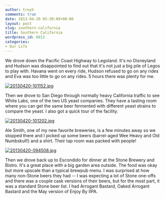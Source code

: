```yaml
---
author: troyh
comments: true
date: 2013-04-20 05:30:09+00:00
layout: post
slug: southern-california
title: Southern California
wordpress_id: 6812
categories:
- Our Life
---
```


We drove down the Pacific Coast Highway to Legoland. It's no Disneyland and Hudson was disappointed to find out that it's not just a big pile of Legos to play with. Havana went on every ride, Hudson refused to go on any rides and Eva was too little to go on any rides. 5 hours there was plenty for me.

  
  
[![20130420-101152.jpg](http://troyandgay.files.wordpress.com/2013/04/20130420-101152.jpg)](http://troyandgay.files.wordpress.com/2013/04/20130420-101152.jpg)

Then we drove to San Diego through normally heavy California traffic to see White Labs, one of the two US yeast companies. They have a tasting room where you can get the same beer fermented with different yeast strains to compare the yeast. I also got a quick tour of the facility. 

  
  
[![20130420-101202.jpg](http://troyandgay.files.wordpress.com/2013/04/20130420-101202.jpg)](http://troyandgay.files.wordpress.com/2013/04/20130420-101202.jpg)

Ale Smith, one of my new favorite breweries, is a few minutes away so we stopped there and I picked up some beers (barrel-aged Wee Heavy and Old Numbskull!) and a shirt. Their tap room was packed with people!

  
  
[![20130420-094508.jpg](http://troyandgay.files.wordpress.com/2013/04/20130420-094508.jpg)](http://troyandgay.files.wordpress.com/2013/04/20130420-094508.jpg)

Then we drove back up to Escondido for dinner at the Stone Brewery and Bistro. It's a great place with a big garden area outside. The food was okay but more upscale than a typical brewpub menu. I was surprised at how many non-Stone beers they had -- I was expecting a lot of Stone one-offs and there was a couple cask versions of their beers, but for the most part, it was a standard Stone beer list. I had Arrogant Bastard, Oaked Arrogant Bastard and the May version of Enjoy By IIPA.
